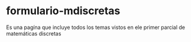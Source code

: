 # formulario-mdiscretas
Es una pagína que incluye todos los temas vistos en ele primer parcial de matemáticas discretas
